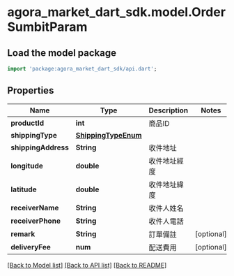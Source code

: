 # agora_market_dart_sdk.model.OrderSumbitParam

## Load the model package
```dart
import 'package:agora_market_dart_sdk/api.dart';
```

## Properties
Name | Type | Description | Notes
------------ | ------------- | ------------- | -------------
**productId** | **int** | 商品ID | 
**shippingType** | [**ShippingTypeEnum**](ShippingTypeEnum.md) |  | 
**shippingAddress** | **String** | 收件地址 | 
**longitude** | **double** | 收件地址經度 | 
**latitude** | **double** | 收件地址緯度 | 
**receiverName** | **String** | 收件人姓名 | 
**receiverPhone** | **String** | 收件人電話 | 
**remark** | **String** | 訂單備註 | [optional] 
**deliveryFee** | **num** | 配送費用 | [optional] 

[[Back to Model list]](../README.md#documentation-for-models) [[Back to API list]](../README.md#documentation-for-api-endpoints) [[Back to README]](../README.md)


